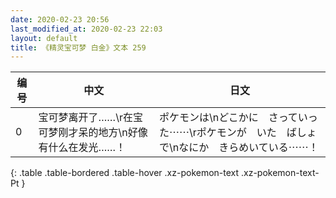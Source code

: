 ```yaml
---
date: 2020-02-23 20:56
last_modified_at: 2020-02-23 22:03
layout: default
title: 《精灵宝可梦 白金》文本 259
---
```

| 编号 | 中文 | 日文 |
| ---- | ---- | ---- |
| 0 | 宝可梦离开了……\r在宝可梦刚才呆的地方\n好像有什么在发光……！ | ポケモンは\nどこかに　さっていった⋯⋯\rポケモンが　いた　ばしょで\nなにか　きらめいている⋯⋯！ |
{: .table .table-bordered .table-hover .xz-pokemon-text .xz-pokemon-text-Pt }